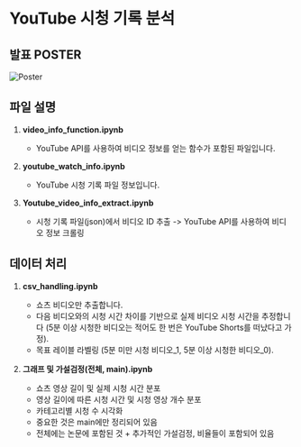 # YouTube 시청 기록 분석 

## 발표 POSTER
![Poster](https://github.com/9unu/Short_form_video_watching_pattern_and_a_predictive_model/assets/124652096/a6ca7e17-e790-471e-8e2c-9dc12d48c2a6)


## 파일 설명
1. **video_info_function.ipynb**
   - YouTube API를 사용하여 비디오 정보를 얻는 함수가 포함된 파일입니다.

2. **youtube_watch_info.ipynb**
   - YouTube 시청 기록 파일 정보입니다.

3. **Youtube_video_info_extract.ipynb**
   - 시청 기록 파일(json)에서 비디오 ID 추출 -> YouTube API를 사용하여 비디오 정보 크롤링

## 데이터 처리
1. **csv_handling.ipynb**
   - 쇼츠 비디오만 추출합니다.
   - 다음 비디오와의 시청 시간 차이를 기반으로 실제 비디오 시청 시간을 추정합니다 (5분 이상 시청한 비디오는 적어도 한 번은 YouTube Shorts를 떠났다고 가정).
   - 목표 레이블 라벨링 (5분 미만 시청 비디오_1, 5분 이상 시청한 비디오_0).

2. **그래프 및 가설검정(전체, main).ipynb**
   - 쇼츠 영상 길이 및 실제 시청 시간 분포
   - 영상 길이에 따른 시청 시간 및 시청 영상 개수 분포
   - 카테고리별 시청 수 시각화
   * 중요한 것은 main에만 정리되어 있음
   * 전체에는 논문에 포함된 것 + 추가적인 가설검정, 비율들이 포함되어 있음
